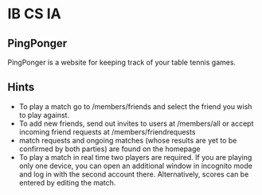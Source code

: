 # IB CS IA

## PingPonger

PingPonger is a website for keeping track of your table tennis games.

## Hints
- To play a match go to /members/friends and select the friend you wish to play against.
- To add new friends, send out invites to users at /members/all or accept incoming friend requests at /members/friendrequests
- match requests and ongoing matches (whose results are yet to be confirmed by both parties) are found on the homepage
- To play a match in real time two players are required. If you are playing only one device, you can open an additional window in incognito mode and log in with the second account there. Alternatively, scores can be entered by editing the match.

